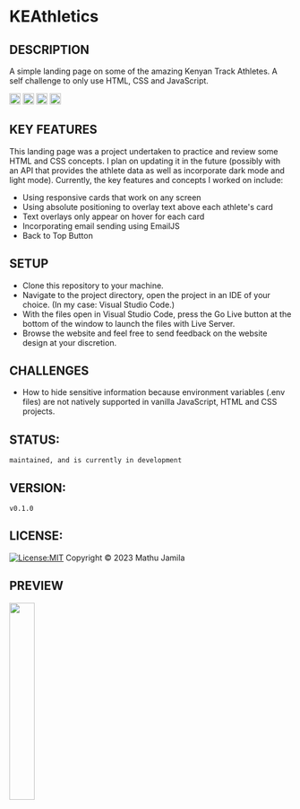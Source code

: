 KEAthletics
===============

## DESCRIPTION
A simple landing page on some of the amazing Kenyan Track Athletes. A self challenge to only use HTML, CSS and JavaScript.

<img src="https://user-images.githubusercontent.com/25181517/189715289-df3ee512-6eca-463f-a0f4-c10d94a06b2f.png" width="20px">  <img src="https://user-images.githubusercontent.com/25181517/192158954-f88b5814-d510-4564-b285-dff7d6400dad.png" width="20px"> <img src="https://user-images.githubusercontent.com/25181517/183898674-75a4a1b1-f960-4ea9-abcb-637170a00a75.png" width="20px">  <img src="https://user-images.githubusercontent.com/25181517/117447155-6a868a00-af3d-11eb-9cfe-245df15c9f3f.png" width="20px">

## KEY FEATURES
This landing page was a project undertaken to practice and review some HTML and CSS concepts.
I plan on updating it in the future (possibly with an API that provides the athlete data as well as incorporate dark mode and light mode). 
Currently, the key features and concepts I worked on include:
- Using responsive cards that work on any screen
- Using absolute positioning to overlay text above each athlete's card
- Text overlays only appear on hover for each card
- Incorporating email sending using EmailJS
- Back to Top Button

## SETUP
* Clone this repository to your machine.
* Navigate to the project directory, open the project in an IDE of your choice. (In my case: Visual Studio Code.)
* With the files open in Visual Studio Code, press the Go Live button at the bottom of the window to launch the files with Live Server.
* Browse the website and feel free to send feedback on the website design at your discretion. 

## CHALLENGES
* How to hide sensitive information because environment variables (.env files) are not natively supported in vanilla JavaScript, HTML and CSS projects.

## STATUS:
    maintained, and is currently in development

## VERSION:
    v0.1.0

## LICENSE:
[![License:MIT](https://img.shields.io/badge/License-MIT-yellow.svg)](https://opensource.org/licenses/MIT)
Copyright © 2023 Mathu Jamila

## PREVIEW
<img src="./KEAthletics.png" width="30%" height="30%" />

